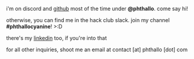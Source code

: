 <div class = "post-content">
    <p>i'm on discord and <a href = "https://github.com/phthallo">github</a> most of the time under <b>@phthallo</b>. come say hi!</p>
    <p>otherwise, you can find me in the hack club slack. join my channel <b>#phthallocyanine</b>! >:D</p>
    <p>there's my <a href = "https://linkedin.com/in/annabelquach">linkedin</a> too, if you're into that</p>
    <p>for all other inquiries, shoot me an email at contact [at] phthallo [dot] com</p>
</div>